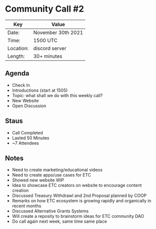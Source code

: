# Community Call #2

Key | Value
------------ | -------------
 Date: | November 30th 2021 
 Time: | 1500 UTC
 Location: | discord server 
 Length: | 30+ minutes 

## Agenda

- Check In 
- Introductions (start at 1505)
- Topic: what shall we do with this weekly call?
- New Website
- Open Discussion

## Staus

- Call Completed
- Lasted 50 Minutes
- ~7 Attendees

## Notes

- Need to create marketing/educational videos
- Need to create apps/use cases for ETC
- Showed new website WIP
- Idea to showcase ETC creators on website to encourage content creation
- Discussed Treasury Withdrawl and 2nd Proposal planned by COOP
- Remarks on how ETC ecosystem is growing rapidly and organically in recent months
- Discussed Alternative Grants Systems
- Will create a reposity to brainstorm ideas for ETC community DAO
- Do call again next week, same time same place
